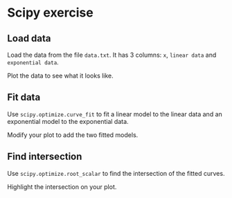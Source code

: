 # Scipy exercise

## Load data

Load the data from the file `data.txt`. It has 3 columns: `x`, `linear data` and `exponential data`.

Plot the data to see what it looks like.

## Fit data

Use `scipy.optimize.curve_fit` to fit a linear model to the linear data and an exponential model to the exponential data.

Modify your plot to add the two fitted models.

## Find intersection

Use `scipy.optimize.root_scalar` to find the intersection of the fitted curves.

Highlight the intersection on your plot.
